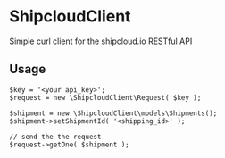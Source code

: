 ShipcloudClient
===============

Simple curl client for the shipcloud.io RESTful API


## Usage

```
$key = '<your api_key>';
$request = new \ShipcloudClient\Request( $key );

$shipment = new \ShipcloudClient\models\Shipments();
$shipment->setShipmentId( '<shipping_id>' );

// send the the request
$request->getOne( $shipment );
```
